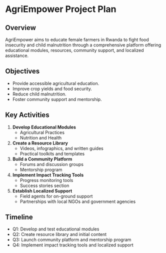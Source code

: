 # AgriEmpower Project Plan

## Overview
AgriEmpower aims to educate female farmers in Rwanda to fight food insecurity and child malnutrition through a comprehensive platform offering educational modules, resources, community support, and localized assistance.

## Objectives
- Provide accessible agricultural education.
- Improve crop yields and food security.
- Reduce child malnutrition.
- Foster community support and mentorship.

## Key Activities
1. **Develop Educational Modules**
   - Agricultural Practices
   - Nutrition and Health
2. **Create a Resource Library**
   - Videos, infographics, and written guides
   - Practical toolkits and templates
3. **Build a Community Platform**
   - Forums and discussion groups
   - Mentorship program
4. **Implement Impact Tracking Tools**
   - Progress monitoring tools
   - Success stories section
5. **Establish Localized Support**
   - Field agents for on-ground support
   - Partnerships with local NGOs and government agencies

## Timeline
- Q1: Develop and test educational modules
- Q2: Create resource library and initial content
- Q3: Launch community platform and mentorship program
- Q4: Implement impact tracking tools and localized support
